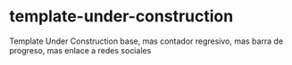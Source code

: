 # template-under-construction
Template Under Construction base, mas contador regresivo, mas barra de progreso, mas enlace a redes sociales
